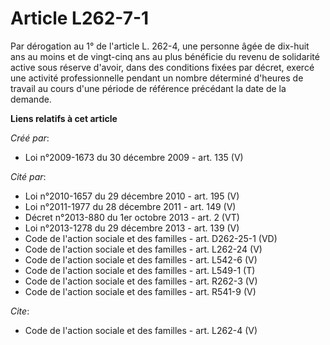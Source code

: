 # Article L262-7-1

Par dérogation au 1° de l'article L. 262-4, une personne âgée de dix-huit ans au moins et de vingt-cinq ans au plus bénéficie
du revenu de solidarité active sous réserve d'avoir, dans des conditions fixées par décret, exercé une activité
professionnelle pendant un nombre déterminé d'heures de travail au cours d'une période de référence précédant la date de la
demande.

**Liens relatifs à cet article**

_Créé par_:

  - Loi n°2009-1673 du 30 décembre 2009 - art. 135 (V)

_Cité par_:

  - Loi n°2010-1657 du 29 décembre 2010 - art. 195 (V)
  - Loi n°2011-1977 du 28 décembre 2011 - art. 149 (V)
  - Décret n°2013-880 du 1er octobre 2013 - art. 2 (VT)
  - Loi n°2013-1278 du 29 décembre 2013 - art. 139 (V)
  - Code de l'action sociale et des familles - art. D262-25-1 (VD)
  - Code de l'action sociale et des familles - art. L262-24 (V)
  - Code de l'action sociale et des familles - art. L542-6 (V)
  - Code de l'action sociale et des familles - art. L549-1 (T)
  - Code de l'action sociale et des familles - art. R262-3 (V)
  - Code de l'action sociale et des familles - art. R541-9 (V)

_Cite_:

  - Code de l'action sociale et des familles - art. L262-4 (V)
